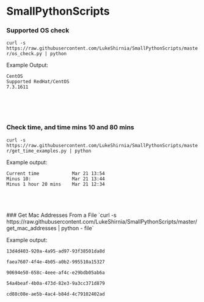 # SmallPythonScripts



### Supported OS check


`curl -s https://raw.githubusercontent.com/LukeShirnia/SmallPythonScripts/master/os_check.py | python`


Example Output:
```
CentOS
Supported RedHat/CentOS
7.3.1611
```
<br />

<br />

<br />

### Check time, and time mins 10 and 80 mins

`curl -s https://raw.githubusercontent.com/LukeShirnia/SmallPythonScripts/master/get_time_examples.py | python`


Example output:

```
Current time            Mar 21 13:54
Minus 10:               Mar 21 13:44
Minus 1 hour 20 mins    Mar 21 12:34
```
<br />

<br />

<br />
### Get Mac Addresses From a File
`curl -s https://raw.githubusercontent.com/LukeShirnia/SmallPythonScripts/master/get_mac_addresses | python - file`

Example output:

```
13d4d403-920a-4a95-ad97-93f38501da8d

faea7607-4f4e-4b05-a0b2-995510a15327

90694e50-658c-4eee-af4c-e29bdb05ab6a

54a4beaf-4b0a-473d-82e3-9a3cc371d879

cd88c08e-ae5b-4ac4-b84d-4c79102402ad
```
